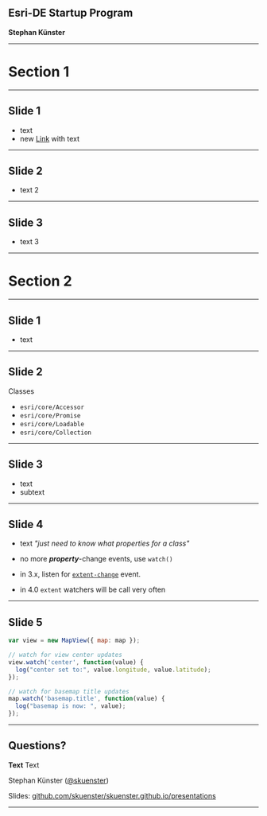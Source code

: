 <!-- .slide: class="title" -->

## Esri-DE Startup Program

**Stephan Künster**

---

<!-- .slide: class="agenda" 

## Agenda

- A
- B
- C

---
-->

<!-- .slide: class="section" -->

# Section 1

---

## Slide 1

- text
- new [Link](//www.arcgis.com) with text

---

## Slide 2

- text 2

---

## Slide 3

- text 3

---

<!-- .slide: class="section" -->

# Section 2

---

## Slide 1

- text

---

## Slide 2

Classes
- `esri/core/Accessor`
- `esri/core/Promise`
- `esri/core/Loadable`
- `esri/core/Collection`

---

## Slide 3

- text
 - subtext

---

## Slide 4

- text _"just need to know what properties for a class"_

- no more **_property_**-change events, use `watch()`
- in 3.x, listen for [`extent-change`](https://developers.arcgis.com/javascript/jsapi/map-amd.html#event-extent-change) event.
- in 4.0 `extent` watchers will be call very often

---

## Slide 5


```js
var view = new MapView({ map: map });

// watch for view center updates
view.watch('center', function(value) {
  log("center set to:", value.longitude, value.latitude);
});

// watch for basemap title updates
map.watch('basemap.title', function(value) {
  log("basemap is now: ", value);
});
```

---


## Questions?

**Text** Text

Stephan Künster ([@skuenster](https://twitter.com/skuenster))

Slides: [github.com/skuenster/skuenster.github.io/presentations](https://github.com/skuenster/skuenster.github.io/presentations)

---


<!-- .slide: class="end" -->
